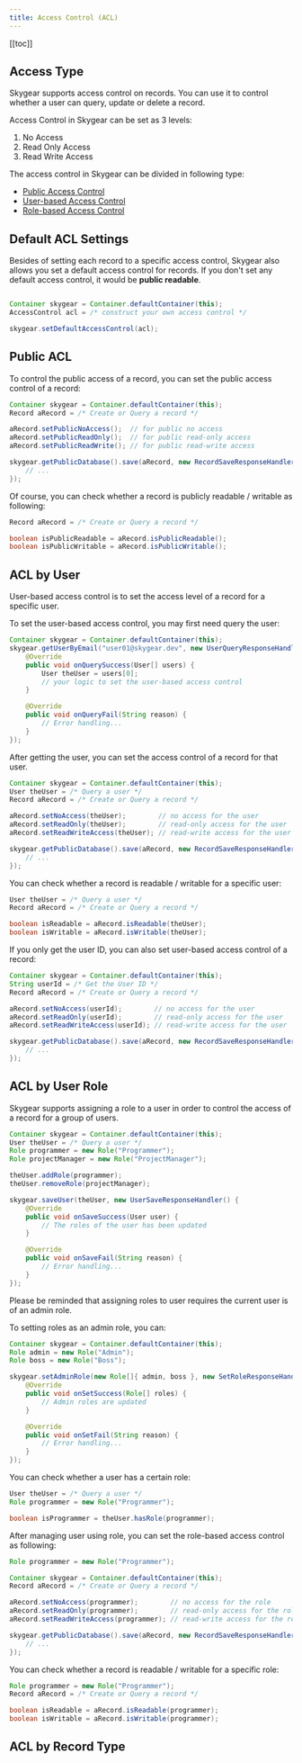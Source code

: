 ```yaml
---
title: Access Control (ACL)
---
```


[[toc]]

<a name='acl-type'></a>
## Access Type

Skygear supports access control on records. You can use it to control whether
a user can query, update or delete a record.

Access Control in Skygear can be set as 3 levels:

1. No Access
2. Read Only Access
3. Read Write Access

The access control in Skygear can be divided in following type:

- [Public Access Control][doc-acl-public]
- [User-based Access Control][doc-acl-user-based]
- [Role-based Access Control][doc-acl-role-based]

<a name='acl-default'></a>
## Default ACL Settings

Besides of setting each record to a specific access control, Skygear also
allows you set a default access control for records. If you don't set any
default access control, it would be **public readable**.

```java

Container skygear = Container.defaultContainer(this);
AccessControl acl = /* construct your own access control */

skygear.setDefaultAccessControl(acl);

```

<a id='acl-public'></a>
## Public ACL
To control the public access of a record, you can set the public access control
of a record:

```java
Container skygear = Container.defaultContainer(this);
Record aRecord = /* Create or Query a record */

aRecord.setPublicNoAccess();  // for public no access
aRecord.setPublicReadOnly();  // for public read-only access
aRecord.setPublicReadWrite(); // for public read-write access

skygear.getPublicDatabase().save(aRecord, new RecordSaveResponseHandler(){
    // ...
});

```

Of course, you can check whether a record is publicly readable / writable as
following:

```java
Record aRecord = /* Create or Query a record */

boolean isPublicReadable = aRecord.isPublicReadable();
boolean isPublicWritable = aRecord.isPublicWritable();

```

<a id='acl-user-based'></a>
## ACL by User

User-based access control is to set the access level of a record for a specific
user.

To set the user-based access control, you may first need query the user:

```java
Container skygear = Container.defaultContainer(this);
skygear.getUserByEmail("user01@skygear.dev", new UserQueryResponseHandler(){
    @Override
    public void onQuerySuccess(User[] users) {
        User theUser = users[0];
        // your logic to set the user-based access control
    }

    @Override
    public void onQueryFail(String reason) {
        // Error handling...
    }
});
```

After getting the user, you can set the access control of a record for that user.

```java
Container skygear = Container.defaultContainer(this);
User theUser = /* Query a user */
Record aRecord = /* Create or Query a record */

aRecord.setNoAccess(theUser);        // no access for the user
aRecord.setReadOnly(theUser);        // read-only access for the user
aRecord.setReadWriteAccess(theUser); // read-write access for the user

skygear.getPublicDatabase().save(aRecord, new RecordSaveResponseHandler(){
    // ...
});

```

You can check whether a record is readable / writable for a specific user:

```java
User theUser = /* Query a user */
Record aRecord = /* Create or Query a record */

boolean isReadable = aRecord.isReadable(theUser);
boolean isWritable = aRecord.isWritable(theUser);

```

If you only get the user ID, you can also set user-based access control of
a record:

```java
Container skygear = Container.defaultContainer(this);
String userId = /* Get the User ID */
Record aRecord = /* Create or Query a record */

aRecord.setNoAccess(userId);        // no access for the user
aRecord.setReadOnly(userId);        // read-only access for the user
aRecord.setReadWriteAccess(userId); // read-write access for the user

skygear.getPublicDatabase().save(aRecord, new RecordSaveResponseHandler(){
    // ...
});

```

<a id='acl-role-based'></a>
## ACL by User Role

Skygear supports assigning a role to a user in order to control the access of
a record for a group of users.

```java
Container skygear = Container.defaultContainer(this);
User theUser = /* Query a user */
Role programmer = new Role("Programmer");
Role projectManager = new Role("ProjectManager");

theUser.addRole(programmer);
theUser.removeRole(projectManager);

skygear.saveUser(theUser, new UserSaveResponseHandler() {
    @Override
    public void onSaveSuccess(User user) {
        // The roles of the user has been updated
    }

    @Override
    public void onSaveFail(String reason) {
        // Error handling...
    }
});

```

Please be reminded that assigning roles to user requires the current user is of
an admin role.

To setting roles as an admin role, you can:

```java
Container skygear = Container.defaultContainer(this);
Role admin = new Role("Admin");
Role boss = new Role("Boss");

skygear.setAdminRole(new Role[]{ admin, boss }, new SetRoleResponseHandler() {
    @Override
    public void onSetSuccess(Role[] roles) {
        // Admin roles are updated
    }

    @Override
    public void onSetFail(String reason) {
        // Error handling...
    }
});

```

You can check whether a user has a certain role:

```java
User theUser = /* Query a user */
Role programmer = new Role("Programmer");

boolean isProgrammer = theUser.hasRole(programmer);

```

After managing user using role, you can set the role-based access control as
following:

```java
Role programmer = new Role("Programmer");

Container skygear = Container.defaultContainer(this);
Record aRecord = /* Create or Query a record */

aRecord.setNoAccess(programmer);        // no access for the role
aRecord.setReadOnly(programmer);        // read-only access for the role
aRecord.setReadWriteAccess(programmer); // read-write access for the role

skygear.getPublicDatabase().save(aRecord, new RecordSaveResponseHandler(){
    // ...
});

```

You can check whether a record is readable / writable for a specific role:

```java
Role programmer = new Role("Programmer");
Record aRecord = /* Create or Query a record */

boolean isReadable = aRecord.isReadable(programmer);
boolean isWritable = aRecord.isWritable(programmer);

```

<a name='acl-record'></a>
## ACL by Record Type

[doc-acl-public]: #acl-public
[doc-acl-user-based]: #acl-user-based
[doc-acl-role-based]: #acl-role-based
